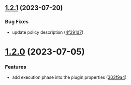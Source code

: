 ## [1.2.1](https://github.com/gravitee-io/gravitee-policy-role-based-access-control/compare/1.2.0...1.2.1) (2023-07-20)


### Bug Fixes

* update policy description ([4f391d7](https://github.com/gravitee-io/gravitee-policy-role-based-access-control/commit/4f391d7df441db85ec03106dbdaa0ea74b0c493d))

# [1.2.0](https://github.com/gravitee-io/gravitee-policy-role-based-access-control/compare/1.1.0...1.2.0) (2023-07-05)


### Features

* add execution phase into the plugin.properties ([303f9a4](https://github.com/gravitee-io/gravitee-policy-role-based-access-control/commit/303f9a4af1becad07e60a4d0b303144b0b5f8777))
